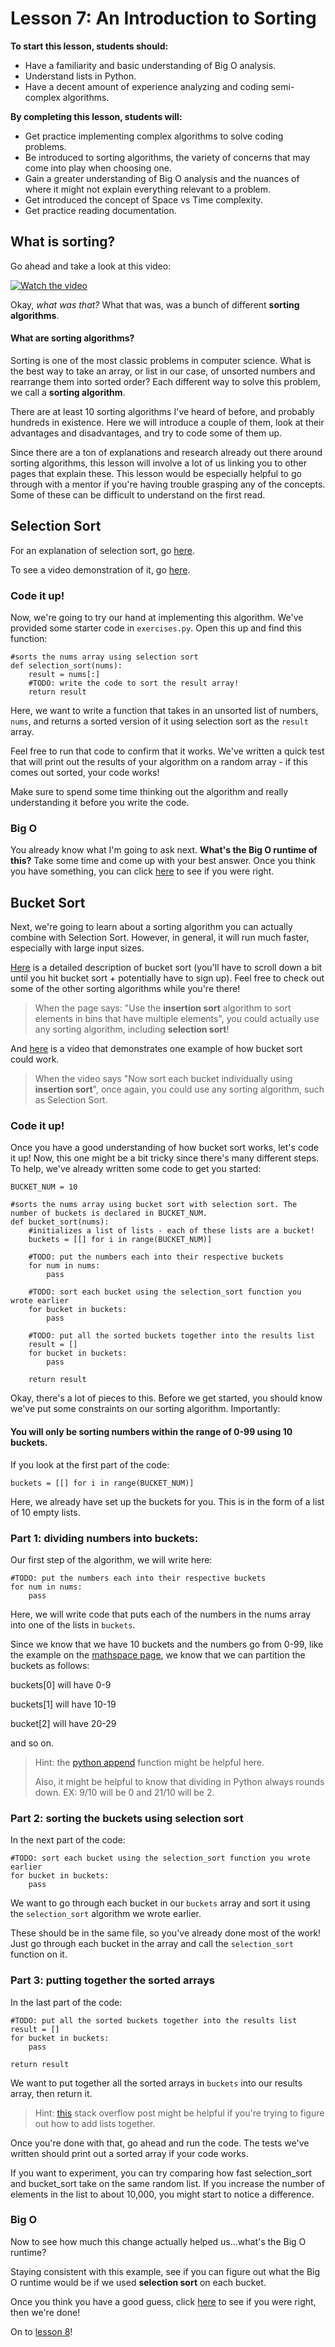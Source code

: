 # Lesson 7: An Introduction to Sorting

**To start this lesson, students should:**

* Have a familiarity and basic understanding of Big O analysis.
* Understand lists in Python.
* Have a decent amount of experience analyzing and coding semi-complex algorithms.

**By completing this lesson, students will:**

* Get practice implementing complex algorithms to solve coding problems.
* Be introduced to sorting algorithms, the variety of concerns that may come into play when choosing one.
* Gain a greater understanding of Big O analysis and the nuances of where it might not explain everything relevant to a problem.
* Get introduced the concept of Space vs Time complexity.
* Get practice reading documentation.

## What is sorting?

Go ahead and take a look at this video:

[![Watch the video](youtube.png)](https://www.youtube.com/watch?v=kPRA0W1kECg)

Okay, *what was that?* What that was, was a bunch of different **sorting algorithms**.

#### What are sorting algorithms?

Sorting is one of the most classic problems in computer science. What is the best way to take an array, or list in our case, of unsorted numbers and rearrange them into sorted order? Each different way to solve this problem, we call a **sorting algorithm**.

There are at least 10 sorting algorithms I've heard of before, and probably hundreds in existence. Here we will introduce a couple of them, look at their advantages and disadvantages, and try to code some of them up.

Since there are a ton of explanations and research already out there around sorting algorithms, this lesson will involve a lot of us linking you to other pages that explain these. This lesson would be especially helpful to go through with a mentor if you're having trouble grasping any of the concepts. Some of these can be difficult to understand on the first read.

## Selection Sort

For an explanation of selection sort, go [here](https://www.tutorialspoint.com/data_structures_algorithms/selection_sort_algorithm.htm).

To see a video demonstration of it, go [here](https://www.youtube.com/watch?v=92BfuxHn2XE).

### Code it up!

Now, we're going to try our hand at implementing this algorithm. We've provided some starter code in `exercises.py`. Open this up and find this function:

	#sorts the nums array using selection sort
	def selection_sort(nums):
		result = nums[:]
		#TODO: write the code to sort the result array!
		return result
		
Here, we want to write a function that takes in an unsorted list of numbers, `nums`, and returns a sorted version of it using selection sort as the `result` array.

Feel free to run that code to confirm that it works. We've written a quick test that will print out the results of your algorithm on a random array - if this comes out sorted, your code works! 

Make sure to spend some time thinking out the algorithm and really understanding it before you write the code.

### Big O

You already know what I'm going to ask next. **What's the Big O runtime of this?** Take some time and come up with your best answer. Once you think you have something, you can click [here](selectionbigo.md) to see if you were right. 

## Bucket Sort

Next, we're going to learn about a sorting algorithm you can actually combine with Selection Sort. However, in general, it will run much faster, especially with large input sizes.

[Here](https://mathspace.co/learn/world-of-maths/coding-and-algorithms/sorting-algorithms-58142/sorting-algorithms-2104/) is a detailed description of bucket sort (you'll have to scroll down a bit until you hit bucket sort + potentially have to sign up). Feel free to check out some of the other sorting algorithms while you're there!

> When the page says: "Use the **insertion sort** algorithm to sort elements in bins that have multiple elements", you could actually use any sorting algorithm, including **selection sort**!

And [here](https://www.youtube.com/watch?v=VuXbEb5ywrU) is a video that demonstrates one example of how bucket sort could work.

> When the video says "Now sort each bucket individually using **insertion sort**", once again, you could use any sorting algorithm, such as Selection Sort.


### Code it up!

Once you have a good understanding of how bucket sort works, let's code it up! Now, this one might be a bit tricky since there's many different steps. To help, we've already written some code to get you started:

	BUCKET_NUM = 10
	
	#sorts the nums array using bucket sort with selection sort. The number of buckets is declared in BUCKET_NUM.
	def bucket_sort(nums):
		#initializes a list of lists - each of these lists are a bucket!
		buckets = [[] for i in range(BUCKET_NUM)]
	
		#TODO: put the numbers each into their respective buckets
		for num in nums:
			pass
	
		#TODO: sort each bucket using the selection_sort function you wrote earlier
		for bucket in buckets:
			pass
	
		#TODO: put all the sorted buckets together into the results list
		result = []
		for bucket in buckets:
			pass
	
		return result

Okay, there's a lot of pieces to this. Before we get started, you should know we've put some constraints on our sorting algorithm. Importantly:

#### You will only be sorting numbers within the range of 0-99 using 10 buckets.

If you look at the first part of the code:

	buckets = [[] for i in range(BUCKET_NUM)]
	
Here, we already have set up the buckets for you. This is in the form of a list of 10 empty lists.

### Part 1: dividing numbers into buckets:

Our first step of the algorithm, we will write here:

	#TODO: put the numbers each into their respective buckets
	for num in nums:
		pass

Here, we will write code that puts each of the numbers in the nums array into one of the lists in `buckets`. 

Since we know that we have 10 buckets and the numbers go from 0-99, like the example on the [mathspace page](https://mathspace.co/learn/world-of-maths/coding-and-algorithms/sorting-algorithms-58142/sorting-algorithms-2104/), we know that we can partition the buckets as follows:

buckets[0] will have 0-9

buckets[1] will have 10-19

bucket[2] will have 20-29

and so on.

> Hint: the [python append](https://docs.python.org/2/tutorial/datastructures.html) function might be helpful here.
> 
> Also, it might be helpful to know that dividing in Python always rounds down. EX: 9/10 will be 0 and 21/10 will be 2.
 
### Part 2: sorting the buckets using selection sort

In the next part of the code:

	#TODO: sort each bucket using the selection_sort function you wrote earlier
	for bucket in buckets:
		pass
		
We want to go through each bucket in our `buckets` array and sort it using the `selection_sort` algorithm we wrote earlier. 

These should be in the same file, so you've already done most of the work! Just go through each bucket in the array and call the `selection_sort` function on it.

### Part 3: putting together the sorted arrays

In the last part of the code:

	#TODO: put all the sorted buckets together into the results list
	result = []
	for bucket in buckets:
		pass
	
	return result
	
We want to put together all the sorted arrays in `buckets` into our results array, then return it.

> Hint: [this](https://stackoverflow.com/questions/8177079/python-take-the-content-of-a-list-and-append-it-to-another-list) stack overflow post might be helpful if you're trying to figure out how to add lists together.
 
Once you're done with that, go ahead and run the code. The tests we've written should print out a sorted array if your code works. 

If you want to experiment, you can try comparing how fast selection_sort and bucket_sort take on the same random list. If you increase the number of elements in the list to about 10,000, you might start to notice a difference.

### Big O

Now to see how much this change actually helped us...what's the Big O runtime? 

Staying consistent with this example, see if you can figure out what the Big O runtime would be if we used **selection sort** on each bucket.

Once you think you have a good guess, click [here](bucketbigo.md) to see if you were right, then we're done!

On to [lesson 8](../Lesson8)!



 